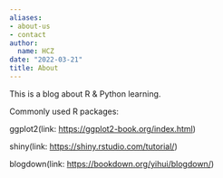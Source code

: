 ```yaml
---
aliases:
- about-us
- contact
author:
  name: HCZ
date: "2022-03-21"
title: About
---
```


This is a blog about R & Python learning.

Commonly used R packages:

ggplot2(link: https://ggplot2-book.org/index.html)

shiny(link: https://shiny.rstudio.com/tutorial/)

blogdown(link: https://bookdown.org/yihui/blogdown/)

